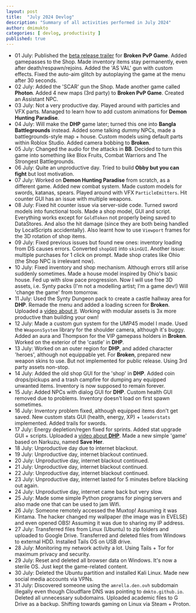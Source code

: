 ```yaml
---
layout: post
title:  "July 2024 Devlog"
description: "Summary of all activities performed in July 2024"
author: dmimukto
categories: [ devlog, productivity ]
published: true
---
```


- 01 July: Published the [beta release trailer](https://www.youtube.com/watch?v=jkdSP9JZ16I) for **Broken PvP Game**. Added gamepasses to the Shop. Made inventory items stay permanently, even after death/respawn/rejoins. Added the 'AS VAL' gun with custom effects. Fixed the auto-aim glitch by autoplaying the game at the menu after 30 seconds.
- 02 July: Added the 'SCAR' gun the Shop. Made another game called **Photon**. Added 4 new maps (3rd party) to **Broken PvP Game**. Created an Assistant NPC.
- 03 July: Not a very productive day. Played around with particles and VFX parts. Managed to learn how to add custom animations for **Demon Hunting Paradise**.
- 04 July: Will make the **DHP** game later; turned this one into **Bangla Battlegrounds** instead. Added some talking dummy NPCs, made a battlegrounds-style map + house. Custom models using default parts within Roblox Studio. Added camera bobbing to **Broken**.
- 05 July: Changed the audio for the attacks in **BB**. Decided to turn this game into something like Blox Fruits, Combat Warriors and The Strongest Battlegrounds.
- 06 July: Quite an unproductive day. Tried to build **Obby but you can fight** but lost motivation.
- 07 July: Worked on **Demon Hunting Paradise** from scratch, as a different game. Added new combat system. Made custom models for swords, katanas, spears. Played around with VFX `ParticleEmitters`. Hit counter GUI has an issue with multiple weapons.
- 08 July: Fixed hit counter issue via server-side code. Turned sword models into functional tools. Made a shop model, GUI and script. Everything works except for `GoldToken` not properly being saved to DataStores. And also the hit damage (since they are both being handled by LocalScripts accidentally). Also learnt how to use `Viewport` frames for the 3D rotation of shop items.
- 09 July: Fixed previous issues but found new ones: inventory loading from DS causes errors. Converted `shopGUI` into `skinGUI`. Another issue: multiple purchases for 1 click on prompt. Made shop crates like Ohio (the Shop NPC is irrelevant now).
- 10 July: Fixed inventory and shop mechanism. Although errors still arise suddenly sometimes. Made a house model inspired by Ohio's basic house. Fed up with slow pace progression. Now I will use free 3D assets, i.e. Synty packs (I'm not a modelling artist; I'm a game dev!) Will 'change the game' from tomorrow.
- 11 July: Used the Synty Dungeon pack to create a castle hallway area for **DHP**. Remade the menu and added a loading screen for **Broken**. Uploaded a [video about it](https://www.youtube.com/watch?v=KAmPs6dYvm8). Working with modular assets is 3x more productive than building your own!
- 12 July: Made a custom gun system for the UMP45 model I made. Used the `WeaponsSystem` library for the shoulder camera, although it's buggy. Added an aura and Thompson for the VIP gamepass holders in **Broken**. Worked on the exterior of the 'castle' in **DHP**.
- 13 July: Worked on an outer region for **DHP**, and added character 'heroes', although not equippable yet. For **Broken**, prepared new weapon skins to use. But not implemented for public release. Using 3rd party assets non-stop.
- 14 July: Added the old shop GUI for the 'shop' in **DHP**. Added coin drops/pickups and a trash campfire for dumping any equipped unwanted items. Inventory is now supposed to remain forever.
- 15 July: Added NPCs with dialog GUI for **DHP**. Custom health GUI removed due to problems. Inventory doesn't load on first spawn sometimes.
- 16 July: Inventory problem fixed, although equipped items don't get saved. New custom stats GUI (health, energy, XP) + `leaderstats` implemented. Added trails for swords.
- 17 July: Energy depletion/regen fixed for sprints. Added stat upgrade GUI + scripts. Uploaded a [video about **DHP**](https://www.youtube.com/watch?v=lhWkmqC4PfM). Made a new simple 'game' based on Narkuzu, named **Save Her**.
- 18 July: Unproductive day due to internet blackout.
- 19 July: Unproductive day, internet blackout continued.
- 20 July: Unproductive day, internet blackout continued.
- 21 July: Unproductive day, internet blackout continued.
- 22 July: Unproductive day, internet blackout continued.
- 23 July: Unproductive day, internet lasted for 5 minutes before blacking out again.
- 24 July: Unproductive day, internet came back but very slow.
- 25 July: Made some simple Python programs for pinging servers and also made one that can be used to jam Wifi.
- 26 July: Someone remotely accessed the Muxtop! Assuming it was Kintama. The hacker changed my wallpaper (the image was in EVELSE) and even opened OBS! Assuming it was due to sharing my IP address.
- 27 July: Transferred files from Linux (Ubuntu) to zip folders and uploaded to Google Drive. Transferred and deleted files from Windows to external HDD. Installed Tails OS on USB drive.
- 28 July: Monitoring my network activity a lot. Using Tails + Tor for maximum privacy and security.
- 29 July: Reset and deleted all browser data on Windows. It's now a sterile OS. Just kept the game-related content.
- 30 July: Deleted the Ubuntu partition and installed Kali Linux. Made new social media accounts via VPNs.
- 31 July: Discovered someone using the `amrella.den.ovh` subdomain illegally even though Cloudflare DNS was pointing to `dmkto.github.io`. Deleted all unnecessary subdomains. Uploaded academic files to G Drive as a backup. Shifting towards gaming on Linux via Steam + Proton.
  
